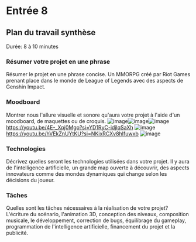 # Entrée 8
## Plan du travail synthèse
Durée: 8 à 10 minutes

### Résumer votre projet en une phrase
Résumer le projet en une phrase concise. 
Un MMORPG créé par Riot Games prenant place dans le monde de League of Legends avec des aspects de Genshin Impact.

### Moodboard
Montrer nous l'allure visuelle et sonore qu'aura votre projet à l'aide d'un moodboard, de maquettes ou de croquis. ![image](https://github.com/sandrinejeann/exempleJournalDeBord/assets/143232182/28dd5ca2-6a87-4e24-974d-9ba8fa21c38d)![image](https://github.com/sandrinejeann/exempleJournalDeBord/assets/143232182/22393a6a-4688-4b3e-8086-7cf64c4d270e)![image](https://github.com/sandrinejeann/exempleJournalDeBord/assets/143232182/e355ffc0-8556-4c9d-9d0d-1c3a0e9ea459)https://youtu.be/4E-_Xpj0Mgo?si=YD1RyC-idjlqSaXh
![image](https://github.com/sandrinejeann/exempleJournalDeBord/assets/143232182/1434ae67-c9f1-403f-befa-546239b23670)https://youtu.be/hVEkZnUYtKU?si=NKixRCXv8hIfuwxb
![image](https://github.com/sandrinejeann/exempleJournalDeBord/assets/143232182/9cec8518-fae5-439b-b490-7190c69af69c)




### Technologies
Décrivez quelles seront les technologies utilisées dans votre projet. 
Il y aura de l'intelligence artificielle, un grande map ouverte à découvrir, des aspects innovateurs comme des mondes dynamiques qui change selon les décisions du joueur.

### Tâches
Quelles sont les tâches nécessaires à la réalisation de votre projet? 
L'écriture du scénario, l'animation 3D, conception des niveaux, composition musicale, le développement, correction de bugs, équilibrage du gameplay, programmation de l'intelligence artificielle, financement du projet et la publicité.


